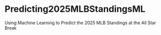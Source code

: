 # Predicting2025MLBStandingsML
Using Machine Learning to Predict the 2025 MLB Standings at the All Star Break
